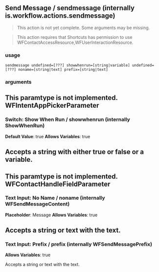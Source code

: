 
## Send Message / sendmessage (internally is.workflow.actions.sendmessage)

> This action is not yet complete. Some arguments may be missing.


> This action requires that Shortcuts has permission to use WFContactAccessResource,WFUserInteractionResource.

### usage
`sendmessage undefined=[???] showwhenrun=[string|variable] undefined=[???] noname=[string|text] prefix=[string|text]`

### arguments
This paramtype is not implemented. WFIntentAppPickerParameter
---
### Switch: Show When Run / showwhenrun (internally ShowWhenRun)
**Default Value**: true
**Allows Variables**: true


Accepts a string with either true or false
or a variable.
---
This paramtype is not implemented. WFContactHandleFieldParameter
---
### Text Input: No Name / noname (internally WFSendMessageContent)
**Placeholder**: Message
**Allows Variables**: true


Accepts a string 
or text
with the text.
---
### Text Input: Prefix / prefix (internally WFSendMessagePrefix)
**Allows Variables**: true


Accepts a string 
or text
with the text.
